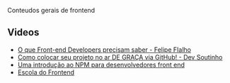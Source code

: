 Conteudos gerais de frontend

## Videos
- [O que Front-end Developers precisam saber - Felipe FIalho](https://www.youtube.com/watch?v=GRStdYGAmrQ)
- [Como colocar seu projeto no ar DE GRAÇA via GitHub! - Dev Soutinho](https://www.youtube.com/watch?v=BU-w2_Aae54)
- [Uma introdução ao NPM para desenvolvedores front end](https://www.youtube.com/watch?v=QYH-vX_7Cfo)
- [Escola do Frontend](https://www.youtube.com/playlist?list=PL4iwH9RF8xHmjxVNJcyNSkVDYNUo6r2BM)


